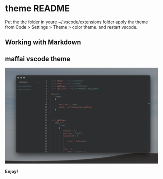 # theme README

Put the the folder in youre ~/.vscode/extensions folder
apply the theme from Code > Settings > Theme > color theme.
and restart vscode.

## Working with Markdown

  <h2>maffai vscode theme</h2>

![sketchybarMaffai](https://github.com/john-json/maffai-vscode/blob/main/Screenshot.png?raw=true)



**Enjoy!**
